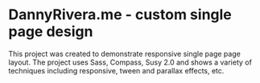 # DannyRivera.me - custom single page design
This project was created to demonstrate responsive single page page layout. The project uses Sass, Compass, Susy 2.0 and shows a variety of techniques including responsive, tween and parallax effects, etc.
